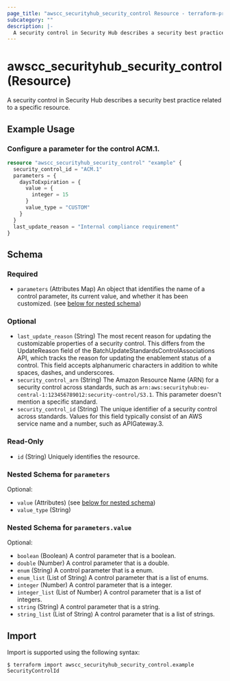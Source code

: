 ```yaml
---
page_title: "awscc_securityhub_security_control Resource - terraform-provider-awscc"
subcategory: ""
description: |-
  A security control in Security Hub describes a security best practice related to a specific resource.
---
```


# awscc_securityhub_security_control (Resource)

A security control in Security Hub describes a security best practice related to a specific resource.

## Example Usage

### Configure a parameter for the control ACM.1.

```terraform
resource "awscc_securityhub_security_control" "example" {
  security_control_id = "ACM.1"
  parameters = {
    daysToExpiration = {
      value = {
        integer = 15
      }
      value_type = "CUSTOM"
    }
  }
  last_update_reason = "Internal compliance requirement"
}
```

<!-- schema generated by tfplugindocs -->
## Schema

### Required

- `parameters` (Attributes Map) An object that identifies the name of a control parameter, its current value, and whether it has been customized. (see [below for nested schema](#nestedatt--parameters))

### Optional

- `last_update_reason` (String) The most recent reason for updating the customizable properties of a security control. This differs from the UpdateReason field of the BatchUpdateStandardsControlAssociations API, which tracks the reason for updating the enablement status of a control. This field accepts alphanumeric characters in addition to white spaces, dashes, and underscores.
- `security_control_arn` (String) The Amazon Resource Name (ARN) for a security control across standards, such as `arn:aws:securityhub:eu-central-1:123456789012:security-control/S3.1`. This parameter doesn't mention a specific standard.
- `security_control_id` (String) The unique identifier of a security control across standards. Values for this field typically consist of an AWS service name and a number, such as APIGateway.3.

### Read-Only

- `id` (String) Uniquely identifies the resource.

<a id="nestedatt--parameters"></a>
### Nested Schema for `parameters`

Optional:

- `value` (Attributes) (see [below for nested schema](#nestedatt--parameters--value))
- `value_type` (String)

<a id="nestedatt--parameters--value"></a>
### Nested Schema for `parameters.value`

Optional:

- `boolean` (Boolean) A control parameter that is a boolean.
- `double` (Number) A control parameter that is a double.
- `enum` (String) A control parameter that is a enum.
- `enum_list` (List of String) A control parameter that is a list of enums.
- `integer` (Number) A control parameter that is a integer.
- `integer_list` (List of Number) A control parameter that is a list of integers.
- `string` (String) A control parameter that is a string.
- `string_list` (List of String) A control parameter that is a list of strings.

## Import

Import is supported using the following syntax:

```shell
$ terraform import awscc_securityhub_security_control.example SecurityControlId
```